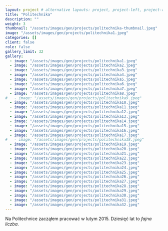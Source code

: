 ```yaml
---
layout: project # alternative layouts: project, project-left, project-right, project-top
title: "Politechnika"
description: ""
weight: 3
thumbnail: "/assets/images/gen/projects/politechnika-thumbnail.jpeg"
image: "/assets/images/gen/projects/politechnika1.jpeg"
categories: []
client: false
role: false
gallery_limit: 32
gallery:
  - image: "/assets/images/gen/projects/politechnika1.jpeg"
  - image: "/assets/images/gen/projects/politechnika2.jpeg"
  - image: "/assets/images/gen/projects/politechnika3.jpeg"
  - image: "/assets/images/gen/projects/politechnika4.jpeg"
  - image: "/assets/images/gen/projects/politechnika5.jpeg"
  - image: "/assets/images/gen/projects/politechnika6.jpeg"
  - image: "/assets/images/gen/projects/politechnika7.jpeg"
  - image: "/assets/images/gen/projects/politechnika8.jpeg"
#   - image: "/assets/images/gen/projects/politechnika9.jpeg"
  - image: "/assets/images/gen/projects/politechnika10.jpeg"
  - image: "/assets/images/gen/projects/politechnika11.jpeg"
  - image: "/assets/images/gen/projects/politechnika12.jpeg"
  - image: "/assets/images/gen/projects/politechnika13.jpeg"
  - image: "/assets/images/gen/projects/politechnika14.jpeg"
  - image: "/assets/images/gen/projects/politechnika15.jpeg"
  - image: "/assets/images/gen/projects/politechnika16.jpeg"
  - image: "/assets/images/gen/projects/politechnika17.jpeg"
#   - image: "/assets/images/gen/projects/politechnika18.jpeg"
  - image: "/assets/images/gen/projects/politechnika19.jpeg"
  - image: "/assets/images/gen/projects/politechnika20.jpeg"
  - image: "/assets/images/gen/projects/politechnika21.jpeg"
  - image: "/assets/images/gen/projects/politechnika22.jpeg"
  - image: "/assets/images/gen/projects/politechnika23.jpeg"
  - image: "/assets/images/gen/projects/politechnika24.jpeg"
  - image: "/assets/images/gen/projects/politechnika25.jpeg"
  - image: "/assets/images/gen/projects/politechnika26.jpeg"
  - image: "/assets/images/gen/projects/politechnika27.jpeg"
  - image: "/assets/images/gen/projects/politechnika28.jpeg"
  - image: "/assets/images/gen/projects/politechnika29.jpeg"
  - image: "/assets/images/gen/projects/politechnika30.jpeg"
  - image: "/assets/images/gen/projects/politechnika31.jpeg"
  - image: "/assets/images/gen/projects/politechnika32.jpeg"
---
```


Na Politechnice zacząłem pracować w lutym 2015. Dziesięć lat to *fajna liczba*.